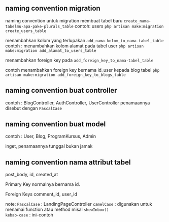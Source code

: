 ## naming convention migration

naming convention untuk migration
membuat tabel baru 
`create_nama-tabelmu-apa-pake-plurals_table`
contoh: 
users
`php artisan make:migration create_users_table`

menambahkan kolom yang terlupakan 
`add_nama-kolom_to_nama-tabel_table`
contoh :
menambahkan kolom alamat pada tabel user
`php artisan make:migration add_alamat_to_users_table`

menambahkan foreign key pada 
`add_foreign_key_to_nama-tabel_table`

contoh menambahkan foreign key bernama id_user kepada blog tabel
`php artisan make:migration add_foreign_key_to_blogs_table`


## naming convention buat controller 
contoh : 
BlogController, AuthController, UserController
penamaannya disebut dengan `PascalCase`

## naming convention buat model 
contoh : 
User, Blog, ProgramKursus, Admin

inget, penamaannya tunggal bukan jamak

## naming convention nama attribut tabel 
post_body, id, created_at

Primary Key
normalnya bernama id.

Foreign Keys
comment_id, user_id



note: 
`PascalCase`  : LandingPageController
`camelCase`   : digunakan untuk menamai function atau method misal `showInbox()`  
`kebab-case`  : ini-contoh